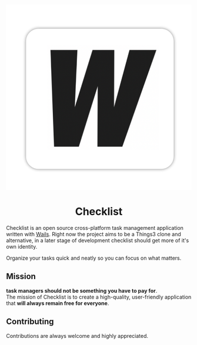 <p align="center">
  <img src="build/appicon.png" alt="Checklist App Icon">
  <h1 align="center"><b>Checklist</b></h1>
</p>

Checklist is an open source cross-platform task management application written with [Wails](https://wails.io/). Right now the project aims to be a Things3 clone and alternative, in a later stage of development checklist should get more of it's own identity.

Organize your tasks quick and neatly so you can focus on what matters.

## Mission

**task managers should not be something you have to pay for**.  
The mission of Checklist is to create a high-quality, user-friendly application that **will always remain free for everyone**.

## Contributing

Contributions are always welcome and highly appreciated.

